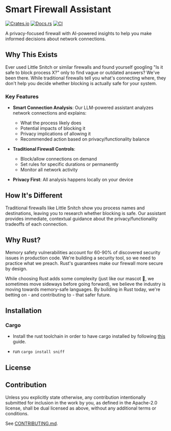 # Smart Firewall Assistant

[![Crates.io](https://img.shields.io/crates/v/{{project-name}}.svg)](https://crates.io/crates/{{project-name}})
[![Docs.rs](https://docs.rs/{{project-name}}/badge.svg)](https://docs.rs/{{project-name}})
[![CI](https://github.com/{{gh-username}}/{{project-name}}/workflows/CI/badge.svg)](https://github.com/{{gh-username}}/{{project-name}}/actions)

A privacy-focused firewall with AI-powered insights to help you make informed decisions about network connections.

## Why This Exists

Ever used Little Snitch or similar firewalls and found yourself googling "Is it safe to block process X?" only to find vague or outdated answers? We've been there. While traditional firewalls tell you what's connecting where, they don't help you decide whether blocking is actually safe for your system.

### Key Features

- **Smart Connection Analysis**: Our LLM-powered assistant analyzes network connections and explains:

  - What the process likely does
  - Potential impacts of blocking it
  - Privacy implications of allowing it
  - Recommended action based on privacy/functionality balance
- **Traditional Firewall Controls**:

  - Block/allow connections on demand
  - Set rules for specific durations or permanently
  - Monitor all network activity
- **Privacy First**: All analysis happens locally on your device

## How It's Different

Traditional firewalls like Little Snitch show you process names and destinations, leaving you to research whether blocking is safe. Our assistant provides immediate, contextual guidance about the privacy/functionality tradeoffs of each connection.

## Why Rust?

Memory safety vulnerabilities account for 60-90% of discovered security issues in production code. We're building a security tool, so we need to practice what we preach. Rust's guarantees make our firewall more secure by design.

While choosing Rust adds some complexity (just like our mascot 🦀, we sometimes move sideways before going forward), we believe the industry is moving towards memory-safe languages. By building in Rust today, we're betting on - and contributing to - that safer future.

## Installation

### Cargo

* Install the rust toolchain in order to have cargo installed by following
  [this](https://www.rust-lang.org/tools/install) guide.

* run `cargo install sniff`

## License

## Contribution

Unless you explicitly state otherwise, any contribution intentionally submitted
for inclusion in the work by you, as defined in the Apache-2.0 license, shall be
dual licensed as above, without any additional terms or conditions.

See [CONTRIBUTING.md](CONTRIBUTING.md).
